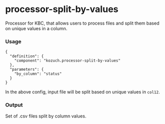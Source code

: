 # processor-split-by-values

Processor for KBC, that allows users to process files and split them based on unique values in a column.

### Usage

```
{
  "definition": {
    "component": "kozuch.processor-split-by-values"
  },
  "parameters": {
    "by_column": "status"
  }
}
```

In the above config, input file will be split based on unique values in `col12`.

### Output

Set of .csv files split by column values.
